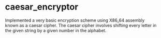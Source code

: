 # caesar_encryptor
Implemented a very basic encryption scheme using X86_64 assembly known as a caesar cipher. 
The caesar cipher involves shifting every letter in the given string by a given number in the alphabet.
